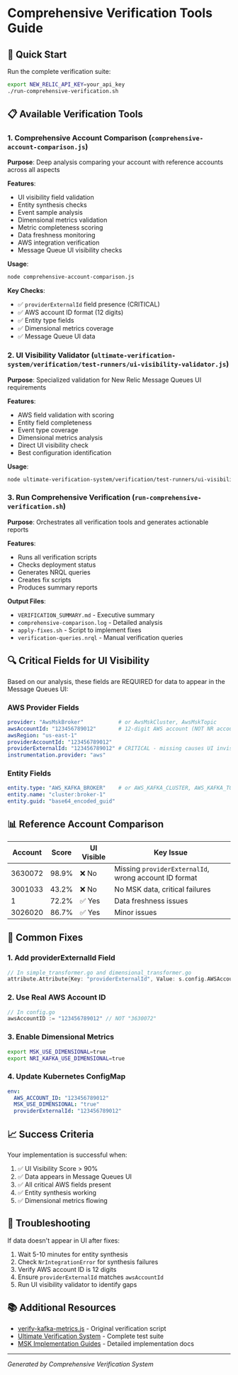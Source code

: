 # Comprehensive Verification Tools Guide

## 🚀 Quick Start

Run the complete verification suite:
```bash
export NEW_RELIC_API_KEY=your_api_key
./run-comprehensive-verification.sh
```

## 📋 Available Verification Tools

### 1. Comprehensive Account Comparison (`comprehensive-account-comparison.js`)
**Purpose**: Deep analysis comparing your account with reference accounts across all aspects

**Features**:
- UI visibility field validation
- Entity synthesis checks  
- Event sample analysis
- Dimensional metrics validation
- Metric completeness scoring
- Data freshness monitoring
- AWS integration verification
- Message Queue UI visibility checks

**Usage**:
```bash
node comprehensive-account-comparison.js
```

**Key Checks**:
- ✅ `providerExternalId` field presence (CRITICAL)
- ✅ AWS account ID format (12 digits)
- ✅ Entity type fields
- ✅ Dimensional metrics coverage
- ✅ Message Queue UI data

### 2. UI Visibility Validator (`ultimate-verification-system/verification/test-runners/ui-visibility-validator.js`)
**Purpose**: Specialized validation for New Relic Message Queues UI requirements

**Features**:
- AWS field validation with scoring
- Entity field completeness
- Event type coverage
- Dimensional metrics analysis
- Direct UI visibility check
- Best configuration identification

**Usage**:
```bash
node ultimate-verification-system/verification/test-runners/ui-visibility-validator.js [account1] [account2] ...
```

### 3. Run Comprehensive Verification (`run-comprehensive-verification.sh`)
**Purpose**: Orchestrates all verification tools and generates actionable reports

**Features**:
- Runs all verification scripts
- Checks deployment status
- Generates NRQL queries
- Creates fix scripts
- Produces summary reports

**Output Files**:
- `VERIFICATION_SUMMARY.md` - Executive summary
- `comprehensive-comparison.log` - Detailed analysis
- `apply-fixes.sh` - Script to implement fixes
- `verification-queries.nrql` - Manual verification queries

## 🔍 Critical Fields for UI Visibility

Based on our analysis, these fields are REQUIRED for data to appear in the Message Queues UI:

### AWS Provider Fields
```yaml
provider: "AwsMskBroker"           # or AwsMskCluster, AwsMskTopic
awsAccountId: "123456789012"       # 12-digit AWS account (NOT NR account)
awsRegion: "us-east-1"            
providerAccountId: "123456789012"  
providerExternalId: "123456789012" # CRITICAL - missing causes UI invisibility
instrumentation.provider: "aws"
```

### Entity Fields
```yaml
entity.type: "AWS_KAFKA_BROKER"    # or AWS_KAFKA_CLUSTER, AWS_KAFKA_TOPIC
entity.name: "cluster:broker-1"
entity.guid: "base64_encoded_guid"
```

## 📊 Reference Account Comparison

| Account | Score | UI Visible | Key Issue |
|---------|-------|------------|-----------|
| 3630072 | 98.9% | ❌ No | Missing `providerExternalId`, wrong account ID format |
| 3001033 | 43.2% | ❌ No | No MSK data, critical failures |
| 1 | 72.2% | ✅ Yes | Data freshness issues |
| 3026020 | 86.7% | ✅ Yes | Minor issues |

## 🔧 Common Fixes

### 1. Add providerExternalId Field
```go
// In simple_transformer.go and dimensional_transformer.go
attribute.Attribute{Key: "providerExternalId", Value: s.config.AWSAccountID}
```

### 2. Use Real AWS Account ID
```go
// In config.go
awsAccountID := "123456789012" // NOT "3630072"
```

### 3. Enable Dimensional Metrics
```bash
export MSK_USE_DIMENSIONAL=true
export NRI_KAFKA_USE_DIMENSIONAL=true
```

### 4. Update Kubernetes ConfigMap
```yaml
env:
  AWS_ACCOUNT_ID: "123456789012"
  MSK_USE_DIMENSIONAL: "true"
  providerExternalId: "123456789012"
```

## 📈 Success Criteria

Your implementation is successful when:
1. ✅ UI Visibility Score > 90%
2. ✅ Data appears in Message Queues UI
3. ✅ All critical AWS fields present
4. ✅ Entity synthesis working
5. ✅ Dimensional metrics flowing

## 🚨 Troubleshooting

If data doesn't appear in UI after fixes:
1. Wait 5-10 minutes for entity synthesis
2. Check `NrIntegrationError` for synthesis failures
3. Verify AWS account ID is 12 digits
4. Ensure `providerExternalId` matches `awsAccountId`
5. Run UI visibility validator to identify gaps

## 📚 Additional Resources

- [verify-kafka-metrics.js](./verify-kafka-metrics.js) - Original verification script
- [Ultimate Verification System](./ultimate-verification-system/) - Complete test suite
- [MSK Implementation Guides](./MSK_*.md) - Detailed implementation docs

---
*Generated by Comprehensive Verification System*
